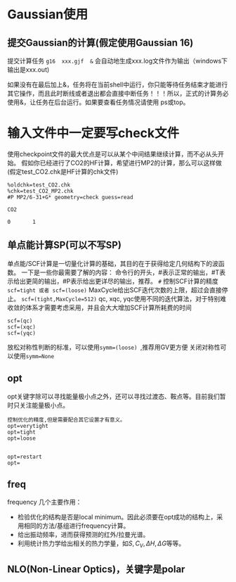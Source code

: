 # Gaussian使用

## 提交Gaussian的计算(假定使用Gaussian 16)
提交计算任务
```g16  xxx.gjf  &```
会自动地生成xxx.log文件作为输出（windows下输出是xxx.out)

如果没有在最后加上&，任务将在当前shell中运行，你只能等待任务结束才能进行其它操作，而且此时断线或者退出都会直接中断任务！！！所以，正式的计算务必使用&，让任务在后台运行。如果要查看任务情况请使用 ps或top。


# 输入文件中一定要写check文件
使用checkpoint文件的最大优点是可以从某个中间结果继续计算，而不必从头开始。
假如你已经进行了CO2的HF计算，希望进行MP2的计算，那么可以这样做(假定test_CO2.chk是HF计算的chk文件)
```
%oldchk=test_CO2.chk
%chk=test_CO2_MP2.chk
#P MP2/6-31+G* geometry=check guess=read

CO2

0       1
```

## 单点能计算SP(可以不写SP)
单点能/SCF计算是一切量化计算的基础，其目的在于获得给定几何结构下的波函数。
一下是一些你最需要了解的内容：
命令行的开头，#表示正常的输出，#T表示给出更简的输出，#P表示给出更详尽的输出，推荐。
```#```
控制SCF计算的精度
`scf=tight 或者 scf=(loose)`
MaxCycle给出SCF迭代次数的上限，超过会直接停止。
`scf=(tight,MaxCycle=512)`
qc, xqc, yqc使用不同的迭代算法，对于特别难收敛的体系才需要考虑采用，并且会大大增加SCF计算所耗费的时间
```
scf=(qc)
scf=(xqc)
scf=(yqc)
```
放松对称性判断的标准，可以使用`symm=(loose) `,推荐用GV更方便
关闭对称性可以使用`symm=None`

## opt
opt关键字除可以寻找能量极小点之外，还可以寻找过渡态、鞍点等。目前我们暂时只关注能量极小点。

```
控制优化的精度,但是需要配合其它设置才有意义。
opt=verytight
opt=tight
opt=loose


opt=restart
opt=
```






## freq
frequency 几个主要作用：
- 检验优化的结构是否是local minimum。因此必须要在opt成功的结构上，采用相同的方法/基组进行frequency计算。
- 给出振动频率，进而获得预测的红外/拉曼光谱。
- 利用统计热力学给出相关的热力学量，如$S, C_V, \Delta H,\Delta G$等等。


## NLO(Non-Linear Optics)，关键字是polar

